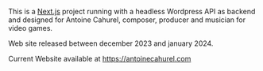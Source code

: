 This is a [Next.js](https://nextjs.org/) project running with a headless Wordpress API as backend and designed for Antoine Cahurel, composer, producer and musician for video games.

Web site released between december 2023 and january 2024.

Current Website available at https://antoinecahurel.com

